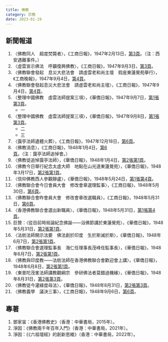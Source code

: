 ```yaml
---
title: 佛教
category: 宗教
date: 2023-01-19
---
```

<adsense></adsense>

## 新聞報道
1. 〈佛教同人　超度焚斃者〉，《工商日報》，1947年2月13日，[第3頁](https://mmis.hkpl.gov.hk/coverpage/-/coverpage/view?_coverpage_WAR_mmisportalportlet_hsf=%E4%BD%9B%E6%95%99&p_r_p_-1078056564_c=QF757YsWv5%2BQBGt1%2BwUj5p4MSZ5nB%2BEB&_coverpage_WAR_mmisportalportlet_o=173&_coverpage_WAR_mmisportalportlet_actual_q=%28%20verbatim_dc.collection%3A%28%22Old%5C%20HK%5C%20Newspapers%22%29%20%29%20AND+%28%20%28%20allTermsMandatory%3A%28true%29%20OR+all_dc.title%3A%28%E4%BD%9B%E6%95%99%29%20OR+all_dc.creator%3A%28%E4%BD%9B%E6%95%99%29%20OR+all_dc.contributor%3A%28%E4%BD%9B%E6%95%99%29%20OR+all_dc.subject%3A%28%E4%BD%9B%E6%95%99%29%20OR+fulltext%3A%28%E4%BD%9B%E6%95%99%29%20OR+all_dc.description%3A%28%E4%BD%9B%E6%95%99%29%20%29%20%29&_coverpage_WAR_mmisportalportlet_sort_order=asc&_coverpage_WAR_mmisportalportlet_sort_field=dc.publicationdate_bsort)。（注：西安遇難事件。）
2. 〈虛雲宣示佛法　呼籲復興佛教〉，《工商日報》，1947年9月3日，[第3頁](https://www.youtube.com/watch?v=nMBlPgbnxKw)。
3. 〈佛教聯會發起　息災大悲法會　請虛雲老和尚主壇　假座東蓮覺苑舉行〉，《工商晚報》，1947年9月4日，[第4頁](https://mmis.hkpl.gov.hk/coverpage/-/coverpage/view?_coverpage_WAR_mmisportalportlet_hsf=%E4%BD%9B%E6%95%99&p_r_p_-1078056564_c=QF757YsWv5%2FH7zGe%2FKF%2BFI1YutS1NQHy&_coverpage_WAR_mmisportalportlet_o=176&_coverpage_WAR_mmisportalportlet_actual_q=%28%20verbatim_dc.collection%3A%28%22Old%5C%20HK%5C%20Newspapers%22%29%20%29%20AND+%28%20%28%20allTermsMandatory%3A%28true%29%20OR+all_dc.title%3A%28%E4%BD%9B%E6%95%99%29%20OR+all_dc.creator%3A%28%E4%BD%9B%E6%95%99%29%20OR+all_dc.contributor%3A%28%E4%BD%9B%E6%95%99%29%20OR+all_dc.subject%3A%28%E4%BD%9B%E6%95%99%29%20OR+fulltext%3A%28%E4%BD%9B%E6%95%99%29%20OR+all_dc.description%3A%28%E4%BD%9B%E6%95%99%29%20%29%20%29&_coverpage_WAR_mmisportalportlet_sort_order=asc&_coverpage_WAR_mmisportalportlet_sort_field=dc.publicationdate_bsort)。
4. 〈佛教聯會發起息災大悲法會　請虛雲老和尚主壇〉，《工商日報》，1947年9月4日，[第4頁](https://mmis.hkpl.gov.hk/coverpage/-/coverpage/view?_coverpage_WAR_mmisportalportlet_hsf=%E4%BD%9B%E6%95%99&p_r_p_-1078056564_c=QF757YsWv5%2BQBGt1%2BwUj5kfM%2FEH9XGpk&_coverpage_WAR_mmisportalportlet_o=177&_coverpage_WAR_mmisportalportlet_actual_q=%28%20verbatim_dc.collection%3A%28%22Old%5C%20HK%5C%20Newspapers%22%29%20%29%20AND+%28%20%28%20allTermsMandatory%3A%28true%29%20OR+all_dc.title%3A%28%E4%BD%9B%E6%95%99%29%20OR+all_dc.creator%3A%28%E4%BD%9B%E6%95%99%29%20OR+all_dc.contributor%3A%28%E4%BD%9B%E6%95%99%29%20OR+all_dc.subject%3A%28%E4%BD%9B%E6%95%99%29%20OR+fulltext%3A%28%E4%BD%9B%E6%95%99%29%20OR+all_dc.description%3A%28%E4%BD%9B%E6%95%99%29%20%29%20%29&_coverpage_WAR_mmisportalportlet_sort_order=asc&_coverpage_WAR_mmisportalportlet_sort_field=dc.publicationdate_bsort)。
5. 〈整理中國佛教　虛雲法師提案三項〉，《華僑日報》，1947年9月7日，[第1張第3頁](https://mmis.hkpl.gov.hk/coverpage/-/coverpage/view?_coverpage_WAR_mmisportalportlet_hsf=%E4%BD%9B%E6%95%99&p_r_p_-1078056564_c=QF757YsWv58JCjtBMMIqogeoz34y6b09&_coverpage_WAR_mmisportalportlet_o=178&_coverpage_WAR_mmisportalportlet_actual_q=%28%20verbatim_dc.collection%3A%28%22Old%5C%20HK%5C%20Newspapers%22%29%20%29%20AND+%28%20%28%20allTermsMandatory%3A%28true%29%20OR+all_dc.title%3A%28%E4%BD%9B%E6%95%99%29%20OR+all_dc.creator%3A%28%E4%BD%9B%E6%95%99%29%20OR+all_dc.contributor%3A%28%E4%BD%9B%E6%95%99%29%20OR+all_dc.subject%3A%28%E4%BD%9B%E6%95%99%29%20OR+fulltext%3A%28%E4%BD%9B%E6%95%99%29%20OR+all_dc.description%3A%28%E4%BD%9B%E6%95%99%29%20%29%20%29&_coverpage_WAR_mmisportalportlet_sort_order=asc&_coverpage_WAR_mmisportalportlet_sort_field=dc.publicationdate_bsort)。
   - 一
6. 〈整理中國佛教　虛雲法師提案三項〉，《華僑日報》，1947年9月8日，[第1張第3頁](https://mmis.hkpl.gov.hk/coverpage/-/coverpage/view?_coverpage_WAR_mmisportalportlet_hsf=%E4%BD%9B%E6%95%99&p_r_p_-1078056564_c=QF757YsWv58JCjtBMMIqoo6YDkKriVy2&_coverpage_WAR_mmisportalportlet_o=179&_coverpage_WAR_mmisportalportlet_actual_q=%28%20verbatim_dc.collection%3A%28%22Old%5C%20HK%5C%20Newspapers%22%29%20%29%20AND+%28%20%28%20allTermsMandatory%3A%28true%29%20OR+all_dc.title%3A%28%E4%BD%9B%E6%95%99%29%20OR+all_dc.creator%3A%28%E4%BD%9B%E6%95%99%29%20OR+all_dc.contributor%3A%28%E4%BD%9B%E6%95%99%29%20OR+all_dc.subject%3A%28%E4%BD%9B%E6%95%99%29%20OR+fulltext%3A%28%E4%BD%9B%E6%95%99%29%20OR+all_dc.description%3A%28%E4%BD%9B%E6%95%99%29%20%29%20%29&_coverpage_WAR_mmisportalportlet_sort_order=asc&_coverpage_WAR_mmisportalportlet_sort_field=dc.publicationdate_bsort)。
   - 二
   - 三
7. 〈靄亭法師遺體火葬〉，《工商日報》，1947年12月18日，[第6頁](https://mmis.hkpl.gov.hk/coverpage/-/coverpage/view?_coverpage_WAR_mmisportalportlet_hsf=%E4%BD%9B%E6%95%99&p_r_p_-1078056564_c=QF757YsWv5%2BQBGt1%2BwUj5kooWhXvVZgO&_coverpage_WAR_mmisportalportlet_o=180&_coverpage_WAR_mmisportalportlet_actual_q=%28%20verbatim_dc.collection%3A%28%22Old%5C%20HK%5C%20Newspapers%22%29%20%29%20AND+%28%20%28%20allTermsMandatory%3A%28true%29%20OR+all_dc.title%3A%28%E4%BD%9B%E6%95%99%29%20OR+all_dc.creator%3A%28%E4%BD%9B%E6%95%99%29%20OR+all_dc.contributor%3A%28%E4%BD%9B%E6%95%99%29%20OR+all_dc.subject%3A%28%E4%BD%9B%E6%95%99%29%20OR+fulltext%3A%28%E4%BD%9B%E6%95%99%29%20OR+all_dc.description%3A%28%E4%BD%9B%E6%95%99%29%20%29%20%29&_coverpage_WAR_mmisportalportlet_sort_order=asc&_coverpage_WAR_mmisportalportlet_sort_field=dc.publicationdate_bsort)。
8. 〈佛教消息〉，《工商日報》，1948年1月4日，[第6頁](https://mmis.hkpl.gov.hk/coverpage/-/coverpage/view?_coverpage_WAR_mmisportalportlet_hsf=%E4%BD%9B%E6%95%99&p_r_p_-1078056564_c=QF757YsWv5%2BQBGt1%2BwUj5igWlXs8J4UJ&_coverpage_WAR_mmisportalportlet_o=181&_coverpage_WAR_mmisportalportlet_actual_q=%28%20verbatim_dc.collection%3A%28%22Old%5C%20HK%5C%20Newspapers%22%29%20%29%20AND+%28%20%28%20allTermsMandatory%3A%28true%29%20OR+all_dc.title%3A%28%E4%BD%9B%E6%95%99%29%20OR+all_dc.creator%3A%28%E4%BD%9B%E6%95%99%29%20OR+all_dc.contributor%3A%28%E4%BD%9B%E6%95%99%29%20OR+all_dc.subject%3A%28%E4%BD%9B%E6%95%99%29%20OR+fulltext%3A%28%E4%BD%9B%E6%95%99%29%20OR+all_dc.description%3A%28%E4%BD%9B%E6%95%99%29%20%29%20%29&_coverpage_WAR_mmisportalportlet_sort_order=asc&_coverpage_WAR_mmisportalportlet_sort_field=dc.publicationdate_bsort)。（注：靄亭法師追悼會。）
9. 〈佛教徒追悼靄亭法師〉，《華僑日報》，1948年1月4日，[第2張第1頁](https://mmis.hkpl.gov.hk/coverpage/-/coverpage/view?_coverpage_WAR_mmisportalportlet_hsf=%E4%BD%9B%E6%95%99&p_r_p_-1078056564_c=QF757YsWv58JCjtBMMIqot20Z9h5qxRs&_coverpage_WAR_mmisportalportlet_o=182&_coverpage_WAR_mmisportalportlet_actual_q=%28%20verbatim_dc.collection%3A%28%22Old%5C%20HK%5C%20Newspapers%22%29%20%29%20AND+%28%20%28%20allTermsMandatory%3A%28true%29%20OR+all_dc.title%3A%28%E4%BD%9B%E6%95%99%29%20OR+all_dc.creator%3A%28%E4%BD%9B%E6%95%99%29%20OR+all_dc.contributor%3A%28%E4%BD%9B%E6%95%99%29%20OR+all_dc.subject%3A%28%E4%BD%9B%E6%95%99%29%20OR+fulltext%3A%28%E4%BD%9B%E6%95%99%29%20OR+all_dc.description%3A%28%E4%BD%9B%E6%95%99%29%20%29%20%29&_coverpage_WAR_mmisportalportlet_sort_order=asc&_coverpage_WAR_mmisportalportlet_sort_field=dc.publicationdate_bsort)。
10. 〈佛教今日舉行紀念太虛大師　地點在山光道東蓮覺苑〉，《華僑日報》，1948年3月17日，[第2張第1頁](https://mmis.hkpl.gov.hk/coverpage/-/coverpage/view?_coverpage_WAR_mmisportalportlet_hsf=%E4%BD%9B%E6%95%99&p_r_p_-1078056564_c=QF757YsWv58JCjtBMMIqoj6nU5KAcQ8Y&_coverpage_WAR_mmisportalportlet_o=184&_coverpage_WAR_mmisportalportlet_actual_q=%28%20verbatim_dc.collection%3A%28%22Old%5C%20HK%5C%20Newspapers%22%29%20%29%20AND+%28%20%28%20allTermsMandatory%3A%28true%29%20OR+all_dc.title%3A%28%E4%BD%9B%E6%95%99%29%20OR+all_dc.creator%3A%28%E4%BD%9B%E6%95%99%29%20OR+all_dc.contributor%3A%28%E4%BD%9B%E6%95%99%29%20OR+all_dc.subject%3A%28%E4%BD%9B%E6%95%99%29%20OR+fulltext%3A%28%E4%BD%9B%E6%95%99%29%20OR+all_dc.description%3A%28%E4%BD%9B%E6%95%99%29%20%29%20%29&_coverpage_WAR_mmisportalportlet_sort_order=asc&_coverpage_WAR_mmisportalportlet_sort_field=dc.publicationdate_bsort)。
11. 〈信仰佛教西人參觀靜盧〉，《華僑日報》，1948年5月24日，[第1張第4頁](https://mmis.hkpl.gov.hk/coverpage/-/coverpage/view?_coverpage_WAR_mmisportalportlet_hsf=%E4%BD%9B%E6%95%99&p_r_p_-1078056564_c=QF757YsWv58JCjtBMMIqor94eVUSbeMv&_coverpage_WAR_mmisportalportlet_o=186&_coverpage_WAR_mmisportalportlet_actual_q=%28%20verbatim_dc.collection%3A%28%22Old%5C%20HK%5C%20Newspapers%22%29%20%29%20AND+%28%20%28%20allTermsMandatory%3A%28true%29%20OR+all_dc.title%3A%28%E4%BD%9B%E6%95%99%29%20OR+all_dc.creator%3A%28%E4%BD%9B%E6%95%99%29%20OR+all_dc.contributor%3A%28%E4%BD%9B%E6%95%99%29%20OR+all_dc.subject%3A%28%E4%BD%9B%E6%95%99%29%20OR+fulltext%3A%28%E4%BD%9B%E6%95%99%29%20OR+all_dc.description%3A%28%E4%BD%9B%E6%95%99%29%20%29%20%29&_coverpage_WAR_mmisportalportlet_sort_order=asc&_coverpage_WAR_mmisportalportlet_sort_field=dc.publicationdate_bsort)。
12. 〈佛教聯合會今日會員大會　修改會章選理監事〉，《工商日報》，1948年5月30日，[第6頁](https://mmis.hkpl.gov.hk/coverpage/-/coverpage/view?_coverpage_WAR_mmisportalportlet_hsf=%E4%BD%9B%E6%95%99&p_r_p_-1078056564_c=QF757YsWv588VgQiieHy%2B%2BB6ge2bJEzC&_coverpage_WAR_mmisportalportlet_o=188&_coverpage_WAR_mmisportalportlet_actual_q=%28%20verbatim_dc.collection%3A%28%22Old%5C%20HK%5C%20Newspapers%22%29%20%29%20AND+%28%20%28%20allTermsMandatory%3A%28true%29%20OR+all_dc.title%3A%28%E4%BD%9B%E6%95%99%29%20OR+all_dc.creator%3A%28%E4%BD%9B%E6%95%99%29%20OR+all_dc.contributor%3A%28%E4%BD%9B%E6%95%99%29%20OR+all_dc.subject%3A%28%E4%BD%9B%E6%95%99%29%20OR+fulltext%3A%28%E4%BD%9B%E6%95%99%29%20OR+all_dc.description%3A%28%E4%BD%9B%E6%95%99%29%20%29%20%29&_coverpage_WAR_mmisportalportlet_sort_order=asc&_coverpage_WAR_mmisportalportlet_sort_field=dc.publicationdate_bsort)。
13. 〈佛教聯合會昨會員大會　修改會章改選職員〉，《工商日報》，1948年5月31日，[第6頁](https://mmis.hkpl.gov.hk/coverpage/-/coverpage/view?_coverpage_WAR_mmisportalportlet_hsf=%E4%BD%9B%E6%95%99&p_r_p_-1078056564_c=QF757YsWv588VgQiieHy%2B3COPNZa2Vk%2B&_coverpage_WAR_mmisportalportlet_o=189&_coverpage_WAR_mmisportalportlet_actual_q=%28%20verbatim_dc.collection%3A%28%22Old%5C%20HK%5C%20Newspapers%22%29%20%29%20AND+%28%20%28%20allTermsMandatory%3A%28true%29%20OR+all_dc.title%3A%28%E4%BD%9B%E6%95%99%29%20OR+all_dc.creator%3A%28%E4%BD%9B%E6%95%99%29%20OR+all_dc.contributor%3A%28%E4%BD%9B%E6%95%99%29%20OR+all_dc.subject%3A%28%E4%BD%9B%E6%95%99%29%20OR+fulltext%3A%28%E4%BD%9B%E6%95%99%29%20OR+all_dc.description%3A%28%E4%BD%9B%E6%95%99%29%20%29%20%29&_coverpage_WAR_mmisportalportlet_sort_order=asc&_coverpage_WAR_mmisportalportlet_sort_field=dc.publicationdate_bsort)。
14. 〈香港佛教聯合會選出新職員〉，《華僑日報》，1948年5月31日，[第1張第4頁](https://mmis.hkpl.gov.hk/coverpage/-/coverpage/view?_coverpage_WAR_mmisportalportlet_hsf=%E4%BD%9B%E6%95%99&p_r_p_-1078056564_c=QF757YsWv58JCjtBMMIqoqmGjeDSi9kl&_coverpage_WAR_mmisportalportlet_o=190&_coverpage_WAR_mmisportalportlet_actual_q=%28%20verbatim_dc.collection%3A%28%22Old%5C%20HK%5C%20Newspapers%22%29%20%29%20AND+%28%20%28%20allTermsMandatory%3A%28true%29%20OR+all_dc.title%3A%28%E4%BD%9B%E6%95%99%29%20OR+all_dc.creator%3A%28%E4%BD%9B%E6%95%99%29%20OR+all_dc.contributor%3A%28%E4%BD%9B%E6%95%99%29%20OR+all_dc.subject%3A%28%E4%BD%9B%E6%95%99%29%20OR+fulltext%3A%28%E4%BD%9B%E6%95%99%29%20OR+all_dc.description%3A%28%E4%BD%9B%E6%95%99%29%20%29%20%29&_coverpage_WAR_mmisportalportlet_sort_order=asc&_coverpage_WAR_mmisportalportlet_sort_field=dc.publicationdate_bsort)。
15. 巨贊：〈從目前時局論紀念佛誕——浴佛節講於東蓮覺苑〉，《華僑日報》，1948年5月31日，[第2張第1頁](https://mmis.hkpl.gov.hk/coverpage/-/coverpage/view?_coverpage_WAR_mmisportalportlet_hsf=%E4%BD%9B%E6%95%99&p_r_p_-1078056564_c=QF757YsWv58JCjtBMMIqoqmGjeDSi9kl&_coverpage_WAR_mmisportalportlet_o=190&_coverpage_WAR_mmisportalportlet_actual_q=%28%20verbatim_dc.collection%3A%28%22Old%5C%20HK%5C%20Newspapers%22%29%20%29%20AND+%28%20%28%20allTermsMandatory%3A%28true%29%20OR+all_dc.title%3A%28%E4%BD%9B%E6%95%99%29%20OR+all_dc.creator%3A%28%E4%BD%9B%E6%95%99%29%20OR+all_dc.contributor%3A%28%E4%BD%9B%E6%95%99%29%20OR+all_dc.subject%3A%28%E4%BD%9B%E6%95%99%29%20OR+fulltext%3A%28%E4%BD%9B%E6%95%99%29%20OR+all_dc.description%3A%28%E4%BD%9B%E6%95%99%29%20%29%20%29&_coverpage_WAR_mmisportalportlet_sort_order=asc&_coverpage_WAR_mmisportalportlet_sort_field=dc.publicationdate_bsort)。
16. 〈法舫法師開示法要　佛法創於印度　生於斯滅於斯〉，《華僑日報》，1948年6月7日，[第2張第1頁](https://mmis.hkpl.gov.hk/coverpage/-/coverpage/view?_coverpage_WAR_mmisportalportlet_hsf=%E4%BD%9B%E6%95%99&p_r_p_-1078056564_c=QF757YsWv58JCjtBMMIqoqgj8xU8j9lS&_coverpage_WAR_mmisportalportlet_o=191&_coverpage_WAR_mmisportalportlet_actual_q=%28%20verbatim_dc.collection%3A%28%22Old%5C%20HK%5C%20Newspapers%22%29%20%29%20AND+%28%20%28%20allTermsMandatory%3A%28true%29%20OR+all_dc.title%3A%28%E4%BD%9B%E6%95%99%29%20OR+all_dc.creator%3A%28%E4%BD%9B%E6%95%99%29%20OR+all_dc.contributor%3A%28%E4%BD%9B%E6%95%99%29%20OR+all_dc.subject%3A%28%E4%BD%9B%E6%95%99%29%20OR+fulltext%3A%28%E4%BD%9B%E6%95%99%29%20OR+all_dc.description%3A%28%E4%BD%9B%E6%95%99%29%20%29%20%29&_coverpage_WAR_mmisportalportlet_sort_order=asc&_coverpage_WAR_mmisportalportlet_sort_field=dc.publicationdate_bsort)。
17. 〈佛教聯合會選理監事長　海仁任理事長茂峰任監事長〉，《華僑日報》，1948年6月7日，[第2張第1頁](https://mmis.hkpl.gov.hk/coverpage/-/coverpage/view?_coverpage_WAR_mmisportalportlet_hsf=%E4%BD%9B%E6%95%99&p_r_p_-1078056564_c=QF757YsWv58JCjtBMMIqoqgj8xU8j9lS&_coverpage_WAR_mmisportalportlet_o=191&_coverpage_WAR_mmisportalportlet_actual_q=%28%20verbatim_dc.collection%3A%28%22Old%5C%20HK%5C%20Newspapers%22%29%20%29%20AND+%28%20%28%20allTermsMandatory%3A%28true%29%20OR+all_dc.title%3A%28%E4%BD%9B%E6%95%99%29%20OR+all_dc.creator%3A%28%E4%BD%9B%E6%95%99%29%20OR+all_dc.contributor%3A%28%E4%BD%9B%E6%95%99%29%20OR+all_dc.subject%3A%28%E4%BD%9B%E6%95%99%29%20OR+fulltext%3A%28%E4%BD%9B%E6%95%99%29%20OR+all_dc.description%3A%28%E4%BD%9B%E6%95%99%29%20%29%20%29&_coverpage_WAR_mmisportalportlet_sort_order=asc&_coverpage_WAR_mmisportalportlet_sort_field=dc.publicationdate_bsort)。
18. 〈佛教與印度教——法舫法師在香港佛教聯合會歡迎會上講〉，《華僑日報》，1948年6月8日，[第2張第1頁](https://mmis.hkpl.gov.hk/coverpage/-/coverpage/view?_coverpage_WAR_mmisportalportlet_hsf=%E4%BD%9B%E6%95%99&p_r_p_-1078056564_c=QF757YsWv58JCjtBMMIqoqKRTMdvuuL0&_coverpage_WAR_mmisportalportlet_o=192&_coverpage_WAR_mmisportalportlet_actual_q=%28%20verbatim_dc.collection%3A%28%22Old%5C%20HK%5C%20Newspapers%22%29%20%29%20AND+%28%20%28%20allTermsMandatory%3A%28true%29%20OR+all_dc.title%3A%28%E4%BD%9B%E6%95%99%29%20OR+all_dc.creator%3A%28%E4%BD%9B%E6%95%99%29%20OR+all_dc.contributor%3A%28%E4%BD%9B%E6%95%99%29%20OR+all_dc.subject%3A%28%E4%BD%9B%E6%95%99%29%20OR+fulltext%3A%28%E4%BD%9B%E6%95%99%29%20OR+all_dc.description%3A%28%E4%BD%9B%E6%95%99%29%20%29%20%29&_coverpage_WAR_mmisportalportlet_sort_order=asc&_coverpage_WAR_mmisportalportlet_sort_field=dc.publicationdate_bsort)。
19. 〈東普陀茂峯法師講教觀綱宗　參研佛法者莫錯過機緣〉，《華僑日報》，1948年8月31日，[第2張第3頁](https://mmis.hkpl.gov.hk/coverpage/-/coverpage/view?_coverpage_WAR_mmisportalportlet_hsf=%E4%BD%9B%E6%95%99&p_r_p_-1078056564_c=QF757YsWv58JCjtBMMIqohBWtSBZnedk&_coverpage_WAR_mmisportalportlet_o=196&_coverpage_WAR_mmisportalportlet_actual_q=%28%20verbatim_dc.collection%3A%28%22Old%5C%20HK%5C%20Newspapers%22%29%20%29%20AND+%28%20%28%20allTermsMandatory%3A%28true%29%20OR+all_dc.title%3A%28%E4%BD%9B%E6%95%99%29%20OR+all_dc.creator%3A%28%E4%BD%9B%E6%95%99%29%20OR+all_dc.contributor%3A%28%E4%BD%9B%E6%95%99%29%20OR+all_dc.subject%3A%28%E4%BD%9B%E6%95%99%29%20OR+fulltext%3A%28%E4%BD%9B%E6%95%99%29%20OR+all_dc.description%3A%28%E4%BD%9B%E6%95%99%29%20%29%20%29&_coverpage_WAR_mmisportalportlet_sort_order=asc&_coverpage_WAR_mmisportalportlet_sort_field=dc.publicationdate_bsort)。
20. 〈佛教徒今灌綠度母法〉，《華僑日報》，1948年8月31日，[第2張第3頁](https://mmis.hkpl.gov.hk/coverpage/-/coverpage/view?_coverpage_WAR_mmisportalportlet_hsf=%E4%BD%9B%E6%95%99&p_r_p_-1078056564_c=QF757YsWv58JCjtBMMIqohBWtSBZnedk&_coverpage_WAR_mmisportalportlet_o=196&_coverpage_WAR_mmisportalportlet_actual_q=%28%20verbatim_dc.collection%3A%28%22Old%5C%20HK%5C%20Newspapers%22%29%20%29%20AND+%28%20%28%20allTermsMandatory%3A%28true%29%20OR+all_dc.title%3A%28%E4%BD%9B%E6%95%99%29%20OR+all_dc.creator%3A%28%E4%BD%9B%E6%95%99%29%20OR+all_dc.contributor%3A%28%E4%BD%9B%E6%95%99%29%20OR+all_dc.subject%3A%28%E4%BD%9B%E6%95%99%29%20OR+fulltext%3A%28%E4%BD%9B%E6%95%99%29%20OR+all_dc.description%3A%28%E4%BD%9B%E6%95%99%29%20%29%20%29&_coverpage_WAR_mmisportalportlet_sort_order=asc&_coverpage_WAR_mmisportalportlet_sort_field=dc.publicationdate_bsort)。
21. 〈佛教義學　議決三事〉，《工商日報》，1948年9月6日，[第6頁](https://mmis.hkpl.gov.hk/coverpage/-/coverpage/view?_coverpage_WAR_mmisportalportlet_hsf=%E4%BD%9B%E6%95%99&p_r_p_-1078056564_c=QF757YsWv588VgQiieHy%2B9pSKfMlygOc&_coverpage_WAR_mmisportalportlet_o=197&_coverpage_WAR_mmisportalportlet_actual_q=%28%20verbatim_dc.collection%3A%28%22Old%5C%20HK%5C%20Newspapers%22%29%20%29%20AND+%28%20%28%20allTermsMandatory%3A%28true%29%20OR+all_dc.title%3A%28%E4%BD%9B%E6%95%99%29%20OR+all_dc.creator%3A%28%E4%BD%9B%E6%95%99%29%20OR+all_dc.contributor%3A%28%E4%BD%9B%E6%95%99%29%20OR+all_dc.subject%3A%28%E4%BD%9B%E6%95%99%29%20OR+fulltext%3A%28%E4%BD%9B%E6%95%99%29%20OR+all_dc.description%3A%28%E4%BD%9B%E6%95%99%29%20%29%20%29&_coverpage_WAR_mmisportalportlet_sort_order=asc&_coverpage_WAR_mmisportalportlet_sort_field=dc.publicationdate_bsort)。
## 專著
1. 鄧家宙：《香港佛教史》（香港：中華書局，2015年）。
2. 淨因：《佛教兩千年百年入門》（香港：中華書局，2021年）。
3. 淨因：《《六祖壇經》的創新思維》（香港：中華書局，2022年）。